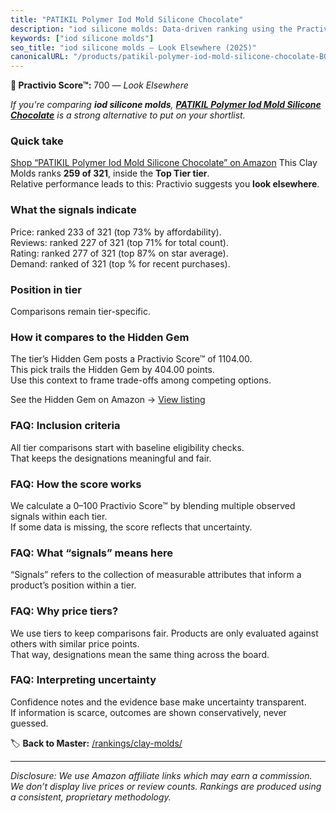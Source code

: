 ```yaml
---
title: "PATIKIL Polymer Iod Mold Silicone Chocolate"
description: "iod silicone molds: Data-driven ranking using the Practivio Score™. Positioned by quality, value, demand, findability, momentum."
keywords: ["iod silicone molds"]
seo_title: "iod silicone molds — Look Elsewhere (2025)"
canonicalURL: "/products/patikil-polymer-iod-mold-silicone-chocolate-B0CT2VQYTZ/"
---
```


**🚫 Practivio Score™:** 700 — _Look Elsewhere_


*If you're comparing **iod silicone molds**, **[PATIKIL Polymer Iod Mold Silicone Chocolate](https://www.amazon.com/dp/B0CT2VQYTZ?tag=practivio-20)** is a strong alternative to put on your shortlist.*
### Quick take
[Shop “PATIKIL Polymer Iod Mold Silicone Chocolate” on Amazon](https://www.amazon.com/dp/B0CT2VQYTZ?tag=practivio-20)
This Clay Molds ranks **259 of 321**, inside the **Top Tier tier**.  
Relative performance leads to this: Practivio suggests you **look elsewhere**.

### What the signals indicate
Price: ranked 233 of 321 (top 73% by affordability).  
Reviews: ranked 227 of 321 (top 71% for total count).  
Rating: ranked 277 of 321 (top 87% on star average).  
Demand: ranked  of 321 (top % for recent purchases).

### Position in tier
Comparisons remain tier-specific.

### How it compares to the Hidden Gem
The tier’s Hidden Gem posts a Practivio Score™ of 1104.00.  
This pick trails the Hidden Gem by 404.00 points.  
Use this context to frame trade-offs among competing options.  

See the Hidden Gem on Amazon → [View listing](https://www.amazon.com/dp/B07PDG62XY?tag=practivio-20)

### FAQ: Inclusion criteria
All tier comparisons start with baseline eligibility checks.  
That keeps the designations meaningful and fair.

### FAQ: How the score works
We calculate a 0–100 Practivio Score™ by blending multiple observed signals within each tier.  
If some data is missing, the score reflects that uncertainty.

### FAQ: What “signals” means here
“Signals” refers to the collection of measurable attributes that inform a product’s position within a tier.

### FAQ: Why price tiers?
We use tiers to keep comparisons fair. Products are only evaluated against others with similar price points.  
That way, designations mean the same thing across the board.

### FAQ: Interpreting uncertainty
Confidence notes and the evidence base make uncertainty transparent.  
If information is scarce, outcomes are shown conservatively, never guessed.


🏷️ **Back to Master:** [/rankings/clay-molds/](/rankings/clay-molds/)

---
_Disclosure: We use Amazon affiliate links which may earn a commission. We don’t display live prices or review counts. Rankings are produced using a consistent, proprietary methodology._
